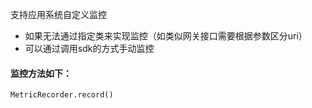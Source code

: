 支持应用系统自定义监控

- 如果无法通过指定类来实现监控（如类似网关接口需要根据参数区分uri）
- 可以通过调用sdk的方式手动监控

#### 监控方法如下：
```
MetricRecorder.record()
```